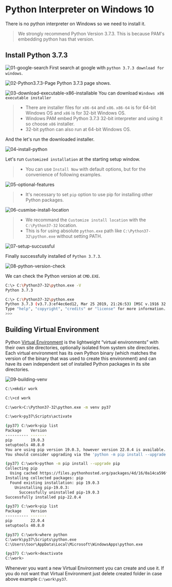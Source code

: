# Python Interpreter on Windows 10

There is no python interpreter on Windows so we need to install it.

> We strongly recommend Python Version 3.7.3. This is because PAM's embedding python has that version.

## Install Python 3.7.3

![01-google-search](https://raw.githubusercontent.com/Jerry-Chae/pot-sdk-doc/main/Captures/01-Install_Python_3.7/01-google-search.png)
First search at google with `python 3.7.3 download for windows`.

![02-Python3.7.3-Page](https://raw.githubusercontent.com/Jerry-Chae/pot-sdk-doc/main/Captures/01-Install_Python_3.7/02-Python3.7.3-Page.png)
Python 3.7.3 page shows.

![03-download-executable-x86-installable](https://raw.githubusercontent.com/Jerry-Chae/pot-sdk-doc/main/Captures/01-Install_Python_3.7/03-download-executable-x86-installable.png)
You can download `Windows x86 executable installer`
> * There are installer files for `x86-64` and `x86`.  `x86-64` is for 64-bit Windows OS and `x86` is for 32-bit Windows OS. 
> * Windows PAM embed Python 3.7.3 32-bit interpreter and using it so choose `x86` installer.
> * 32-bit python can also run at 64-bit Windows OS.

And the let's run the downloaded installer.

![04-install-python](https://raw.githubusercontent.com/Jerry-Chae/pot-sdk-doc/main/Captures/01-Install_Python_3.7/04-install-python.png)

Let's run `Customized installation` at the starting setup window.
> * You can use `Install Now` with default options, but for the convenience of following examples.

![05-optional-features](https://raw.githubusercontent.com/Jerry-Chae/pot-sdk-doc/main/Captures/01-Install_Python_3.7/05-optional-features.png)
> * It's necessary to set `pip` option to use pip for installing other Python packages.

![06-cusmise-install-location](https://raw.githubusercontent.com/Jerry-Chae/pot-sdk-doc/main/Captures/01-Install_Python_3.7/06-cusmise-install-location.png)

> * We recommand the `Customize install location` with the `C:\Python37-32` location.
> * This is for using absolute `python.exe` path like `C:\Python37-32\python.exe` without setting PATH.

![07-setup-succussful](https://raw.githubusercontent.com/Jerry-Chae/pot-sdk-doc/main/Captures/01-Install_Python_3.7/07-setup-succussful.png)

Finally successfully installed of `Python 3.7.3`.

![08-python-version-check](https://raw.githubusercontent.com/Jerry-Chae/pot-sdk-doc/main/Captures/01-Install_Python_3.7/08-python-version-check.png)

We can check the Python version at `CMD.EXE`.

```sh
C:\> C:\Python37-32\python.exe -V
Python 3.7.3

C:\> C:\Python37-32\python.exe
Python 3.7.3 (v3.7.3:ef4ec6ed12, Mar 25 2019, 21:26:53) [MSC v.1916 32 bit (Intel)] on win32
Type "help", "copyright", "credits" or "license" for more information.
>>>
```

## Building Virtual Environment

Python [Virtual Environment](https://docs.python.org/3.7/library/venv.html) is the lightweight “virtual environments” with their own site directories, optionally isolated from system site directories. Each virtual environment has its own Python binary (which matches the version of the binary that was used to create this environment) and can have its own independent set of installed Python packages in its site directories.

![09-building-venv](https://raw.githubusercontent.com/Jerry-Chae/pot-sdk-doc/main/Captures/01-Install_Python_3.7/09-building-venv.png)

``` sh
C:\>mkdir work

C:\>cd work

C:\work>C:\Python37-32\python.exe -m venv py37

C:\work>py37\Scripts\activate

(py37) C:\work>pip list
Package    Version
---------- -------
pip        19.0.3
setuptools 40.8.0
You are using pip version 19.0.3, however version 22.0.4 is available.
You should consider upgrading via the 'python -m pip install --upgrade pip' command.

(py37) C:\work>python -m pip install --upgrade pip
Collecting pip
  Using cached https://files.pythonhosted.org/packages/4d/16/0a14ca596f30316efd412a60bdfac02a7259bf8673d4d917dc60b9a21812/pip-22.0.4-py3-none-any.whl
Installing collected packages: pip
  Found existing installation: pip 19.0.3
    Uninstalling pip-19.0.3:
      Successfully uninstalled pip-19.0.3
Successfully installed pip-22.0.4

(py37) C:\work>pip list
Package    Version
---------- -------
pip        22.0.4
setuptools 40.8.0

(py37) C:\work>where python
C:\work\py37\Scripts\python.exe
C:\Users\toor\AppData\Local\Microsoft\WindowsApps\python.exe

(py37) C:\work>deactivate
C:\work>
```

Whenever you want a new Virtual Environment you can create and use it.
If you do not want that Virtual Environment just delete created folder in case above example `C:\work\py37`.
